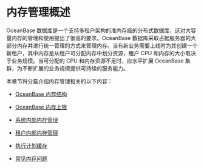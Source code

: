 内存管理概述 
===========================



OceanBase 数据库是一个支持多租户架构的准内存级的分布式数据库，这对大容量内存的管理和使用提出了很高的要求。OceanBase 数据库采取占据服务器的大部分内存并进行统一管理的方式来管理内存。当有新业务需要上线时为其创建一个新租户，其中内存是从租户可分配内存中划分资源，租户 CPU 和内存的大小取决于业务规模。当可分配的 CPU 和内存资源不足时，应水平扩展 OceanBase 集群，为不断扩展的业务规模提供可持续的服务能力。

本章节将分篇介绍内存管理相关的以下内容：

* [OceanBase 内存结构](/en-US/6.administrator-guide/3.basic-database-management/6.memory-management/2.memory-structure-of-oceanbase-database.md)

  

* [OceanBase 内存上限](/en-US/6.administrator-guide/3.basic-database-management/6.memory-management/3.maximum-memory-for-oceanbase-database.md)

  

* [系统内部内存管理](/en-US/6.administrator-guide/3.basic-database-management/6.memory-management/4.internal-system-memory-management.md)

  

* [租户内部内存管理](/en-US/6.administrator-guide/3.basic-database-management/6.memory-management/5.internal-tenant-memory-management.md)

  

* [执行计划缓存](/en-US/6.administrator-guide/3.basic-database-management/6.memory-management/6.plan-cache.md)

  

* [常见内存问题](/en-US/6.administrator-guide/3.basic-database-management/6.memory-management/7.common-memory-issues.md)

  



